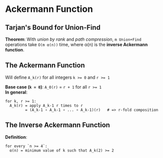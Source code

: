 # Ackermann Function

## Tarjan's Bound for Union-Find

**Theorem**: With *union by rank* and *path compression*, `m Union+Find`
operations take `O(m α(n))` time, where α(n) is the **inverse Ackermann
function**.

## The Ackermann Function

Will define `A_k(r)` for all integers `k >= 0` and `r >= 1`

**Base case (`k = 0`)**: `A_0(r)` = `r + 1` for all `r >= 1`  
**In general**: 
```
for k, r >= 1:  
  A_k(r) = apply A_k-1 r times to r  
         = (A_k-1 ∘ A_k-1 ∘ ... ∘ A_k-1)(r)   # => r-fold composition
```

## The Inverse Ackermann Function

**Definition**: 
```
for every `n >= 4`:
  α(n) = minimum value of k such that A_k(2) >= 2
```
